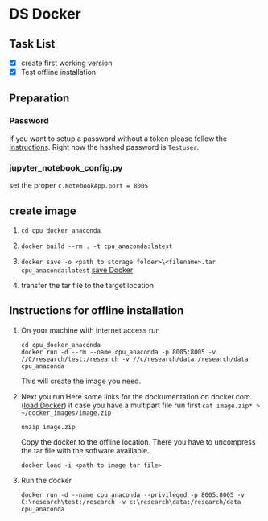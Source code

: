 # DS Docker

## Task List
- [x] create first working version
- [x] Test offline installation

## Preparation
### Password 
If you want to setup a password without a token please follow the [Instructions](https://jupyter-notebook.readthedocs.io/en/stable/public_server.html). Right now the hashed password is `Testuser`.

### jupyter_notebook_config.py
set the proper `c.NotebookApp.port = 8005`

## create image
1. `cd cpu_docker_anaconda` 

2. `docker build --rm . -t cpu_anaconda:latest`

3. `docker save -o <path to storage folder>\<filename>.tar cpu_anaconda:latest` [save Docker](https://docs.docker.com/engine/reference/commandline/save/)

3. transfer the tar file to the target location

## Instructions for offline installation
1. On your machine with internet access run
    ```
    cd cpu_docker_anaconda
    docker run -d --rm --name cpu_anaconda -p 8005:8005 -v //C/research/test:/research -v //c/research/data:/research/data cpu_anaconda    
    ```
    This will create the image you need.

2. Next you run 
    Here some links for the dockumentation on docker.com. 
    ([load Docker](https://docs.docker.com/engine/reference/commandline/load/))
    if case you have a multipart file run first `cat image.zip* > ~/docker_images/image.zip`
    ```
    unzip image.zip
    ```
    Copy the docker to the offline location. There you have to
    uncompress the tar file with the software availiable. 
    ```
    docker load -i <path to image tar file>
    ```
    
3. Run the docker
    ```
    docker run -d --name cpu_anaconda --privileged -p 8005:8005 -v C:\research\test:/research -v c:\research\data:/research/data  cpu_anaconda 
    ```
    

